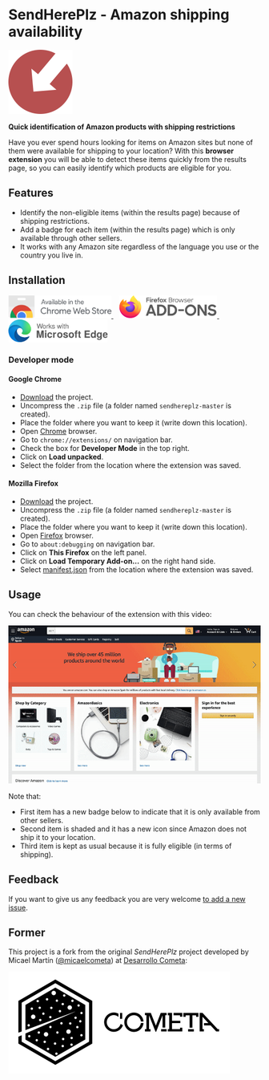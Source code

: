 # SendHerePlz - Amazon shipping availability

<a href="img/sendhereplz-logo.svg">
<img width="128" src="img/sendhereplz-logo.svg" alt="Logo SendHerePlz">
</a>

**Quick identification of Amazon products with shipping restrictions**

Have you ever spend hours looking for items on Amazon sites but none of them were available for shipping to your location? With this **browser extension** you will be able to detect these items quickly from the results page, so you can easily identify which products are eligible for you.

## Features

- Identify the non-eligible items (within the results page) because of shipping restrictions.
- Add a badge for each item (within the results page) which is only available through other sellers.
- It works with any Amazon site regardless of the language you use or the country you live in.

## Installation

<a href="https://chrome.google.com/webstore/detail/sendhereplz/anpeeogkdbgkhakjldceemkolhggobhd">
<img height="45" src="img/chrome-webstore.svg" alt="Chrome Web-Store">
</a>
&nbsp;&nbsp;
<a href="https://addons.mozilla.org/es/firefox/addon/sendhereplz/">
<img height="45" src="img/mozilla-addons.svg" alt="Mozilla Add-Ons">
</a>
&nbsp;&nbsp;
<a href="https://microsoftedge.microsoft.com/addons/detail/sendhereplz-amazon-ship/bdfbmfojnplfbblihocncebdocmibofi">
<img height="45" src="img/edge-addons.svg" alt="Mozilla Add-Ons">
</a>

### Developer mode

#### Google Chrome

- [Download](https://github.com/sdelquin/sendhereplz/archive/master.zip) the project.
- Uncompress the `.zip` file (a folder named `sendhereplz-master` is created).
- Place the folder where you want to keep it (write down this location).
- Open [Chrome](https://www.google.com/intl/es_es/chrome/) browser.
- Go to `chrome://extensions/` on navigation bar.
- Check the box for **Developer Mode** in the top right.
- Click on **Load unpacked**.
- Select the folder from the location where the extension was saved.

#### Mozilla Firefox

- [Download](https://github.com/sdelquin/sendhereplz/archive/master.zip) the project.
- Uncompress the `.zip` file (a folder named `sendhereplz-master` is created).
- Place the folder where you want to keep it (write down this location).
- Open [Firefox](https://www.mozilla.org/firefox/new/) browser.
- Go to `about:debugging` on navigation bar.
- Click on **This Firefox** on the left panel.
- Click on **Load Temporary Add-on...** on the right hand side.
- Select [manifest.json](manifest.json) from the location where the extension was saved.

## Usage

You can check the behaviour of the extension with this video:

![Screen Recording](img/sendhereplz-screenrec.gif)

Note that:

- First item has a new badge below to indicate that it is only available from other sellers.
- Second item is shaded and it has a new icon since Amazon does not ship it to your location.
- Third item is kept as usual because it is fully eligible (in terms of shipping).

## Feedback

If you want to give us any feedback you are very welcome [to add a new issue](https://github.com/sdelquin/sendhereplz/issues).

## Former

This project is a fork from the original _SendHerePlz_ project developed by Micael Martín ([@micaelcometa](https://github.com/micaelcometa)) at [Desarrollo Cometa](https://desarrollocometa.com):

![Desarrollo Cometa](img/cometa-logo.svg)
